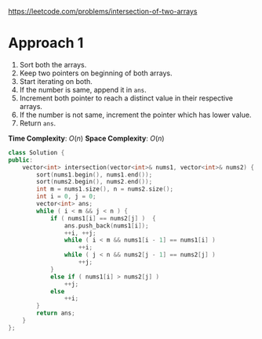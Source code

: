 https://leetcode.com/problems/intersection-of-two-arrays

# Approach 1

1. Sort both the arrays.
2. Keep two pointers on beginning of both arrays.
3. Start iterating on both.
4. If the number is same, append it in `ans`. 
5. Increment both pointer to reach a distinct value in their respective arrays.
6. If the number is not same, increment the pointer which has lower value.
7. Return `ans`.

**Time Complexity**: $O(n)$
**Space Complexity**: $O(n)$

```cpp
class Solution {
public:
    vector<int> intersection(vector<int>& nums1, vector<int>& nums2) {
        sort(nums1.begin(), nums1.end());
        sort(nums2.begin(), nums2.end());
        int m = nums1.size(), n = nums2.size();
        int i = 0, j = 0;
        vector<int> ans;
        while ( i < m && j < n ) {
            if ( nums1[i] == nums2[j] )  {
                ans.push_back(nums1[i]);
                ++i, ++j;
                while ( i < m && nums1[i - 1] == nums1[i] )
                    ++i;
                while ( j < n && nums2[j - 1] == nums2[j] )
                    ++j;
            }
            else if ( nums1[i] > nums2[j] )
                ++j;
            else
                ++i;
        }
        return ans;
    }
};
```